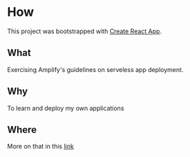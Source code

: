 # How

This project was bootstrapped with [Create React App](https://github.com/facebook/create-react-app).


## What

Exercising Amplify's guidelines on serveless app deployment.


## Why

To learn and deploy my own applications

## Where

More on that in this [link](https://aws.amazon.com/getting-started/hands-on/build-react-app-amplify-graphql/)